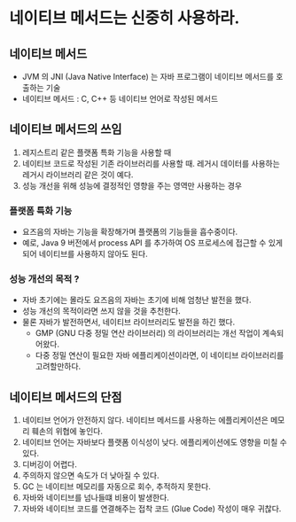 # 네이티브 메서드는 신중히 사용하라.

## 네이티브 메서드
 - JVM 의 JNI (Java Native Interface) 는 자바 프로그램이 네이티브 메서드를 호출하는 기술
 - 네이티브 메서드 : C, C++ 등 네이티브 언어로 작성된 메서드
 
## 네이티브 메서드의 쓰임
 1. 레지스트리 같은 플랫폼 특화 기능을 사용할 때
 1. 네이티브 코드로 작성된 기존 라이브러리를 사용할 때. 레거시 데이터를 사용하는 레거시 라이브러리 같은 것이 예다.
 1. 성능 개선을 위해 성능에 결정적인 영향을 주는 영역만 사용하는 경우
 
### 플랫폼 특화 기능
 - 요즈음의 자바는 기능을 확장해가며 플랫폼의 기능들을 흡수중이다.
 - 예로, Java 9 버전에서 process API 를 추가하여 OS 프로세스에 접근할 수 있게 되어 네이티브를 사용하지 않아도 된다.
 
### 성능 개선의 목적 ?
 - 자바 초기에는 몰라도 요즈음의 자바는 초기에 비해 엄청난 발전을 했다.
 - 성능 개선의 목적이라면 쓰지 않을 것을 추천한다.
 - 물론 자바가 발전하면서, 네이티브 라이브러리도 발전을 하긴 했다.
    - GMP (GNU 다중 정밀 연산 라이브러리) 의 라이브러리는 개선 작업이 계속되어왔다.
    - 다중 정밀 연산이 필요한 자바 에플리케이션이라면, 이 네이티브 라이브러리를 고려할만하다.

## 네이티브 메서드의 단점
 1. 네이티브 언어가 안전하지 않다. 네이티브 메서드를 사용하는 에플리케이션은 메모리 훼손의 위협에 놓인다.
 1. 네이티브 언어는 자바보다 플랫폼 이식성이 낮다. 에플리케이션에도 영향을 미칠 수 있다.
 1. 디버깅이 어렵다.
 1. 주의하지 않으면 속도가 더 낮아질 수 있다.
 1. GC 는 네이티브 메모리를 자동으로 회수, 추적하지 못한다.
 1. 자바와 네이티브를 넘나들떄 비용이 발생한다.
 1. 자바와 네이티브 코드를 연결해주는 접착 코드 (Glue Code) 작성이 매우 귀찮다.